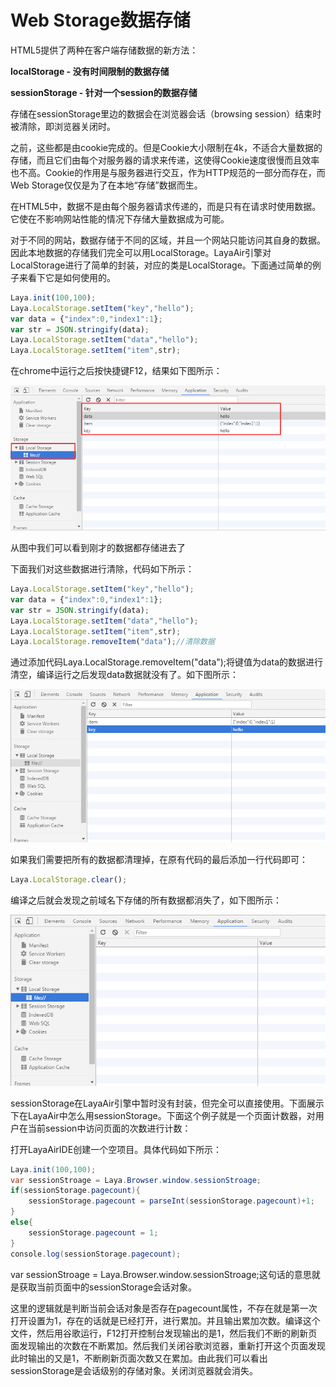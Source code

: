 # Web Storage数据存储

HTML5提供了两种在客户端存储数据的新方法：

**localStorage - 没有时间限制的数据存储**

**sessionStorage - 针对一个session的数据存储**

存储在sessionStorage里边的数据会在浏览器会话（browsing session）结束时被清除，即浏览器关闭时。

之前，这些都是由cookie完成的。但是Cookie大小限制在4k，不适合大量数据的存储，而且它们由每个对服务器的请求来传递，这使得Cookie速度很慢而且效率也不高。Cookie的作用是与服务器进行交互，作为HTTP规范的一部分而存在，而Web Storage仅仅是为了在本地“存储”数据而生。

在HTML5中，数据不是由每个服务器请求传递的，而是只有在请求时使用数据。它使在不影响网站性能的情况下存储大量数据成为可能。

对于不同的网站，数据存储于不同的区域，并且一个网站只能访问其自身的数据。因此本地数据的存储我们完全可以用LocalStorage。LayaAir引擎对LocalStorage进行了简单的封装，对应的类是LocalStorage。下面通过简单的例子来看下它是如何使用的。

```javascript
Laya.init(100,100);
Laya.LocalStorage.setItem("key","hello");
var data = {"index":0,"index1":1};
var str = JSON.stringify(data);
Laya.LocalStorage.setItem("data","hello");
Laya.LocalStorage.setItem("item",str);
```

在chrome中运行之后按快捷键F12，结果如下图所示：

![1](img/1.png)<br/>

从图中我们可以看到刚才的数据都存储进去了

下面我们对这些数据进行清除，代码如下所示：

```javascript
Laya.LocalStorage.setItem("key","hello");
var data = {"index":0,"index1":1};
var str = JSON.stringify(data);
Laya.LocalStorage.setItem("data","hello");
Laya.LocalStorage.setItem("item",str);
Laya.LocalStorage.removeItem("data");//清除数据
```

通过添加代码Laya.LocalStorage.removeItem("data");将键值为data的数据进行清空，编译运行之后发现data数据就没有了。如下图所示：

![2](img/2.png)<br/>

如果我们需要把所有的数据都清理掉，在原有代码的最后添加一行代码即可：

```javascript
Laya.LocalStorage.clear();
```

编译之后就会发现之前域名下存储的所有数据都消失了，如下图所示：

![3](img/3.png)<br/>

sessionStorage在LayaAir引擎中暂时没有封装，但完全可以直接使用。下面展示下在LayaAir中怎么用sessionStorage。下面这个例子就是一个页面计数器，对用户在当前session中访问页面的次数进行计数：

打开LayaAirIDE创建一个空项目。具体代码如下所示：

```java
Laya.init(100,100);
var sessionStroage = Laya.Browser.window.sessionStroage;
if(sessionStorage.pagecount){
    sessionStorage.pagecount = parseInt(sessionStorage.pagecount)+1;
}
else{
    sessionStorage.pagecount = 1;
}
console.log(sessionStorage.pagecount);
```

var sessionStroage = Laya.Browser.window.sessionStroage;这句话的意思就是获取当前页面中的sessionStorage会话对象。



这里的逻辑就是判断当前会话对象是否存在pagecount属性，不存在就是第一次打开设置为1，存在的话就是已经打开，进行累加。并且输出累加次数。编译这个文件，然后用谷歌运行，F12打开控制台发现输出的是1，然后我们不断的刷新页面发现输出的次数在不断累加。然后我们关闭谷歌浏览器，重新打开这个页面发现此时输出的又是1，不断刷新页面次数又在累加。由此我们可以看出sessionStorage是会话级别的存储对象。关闭浏览器就会消失。
